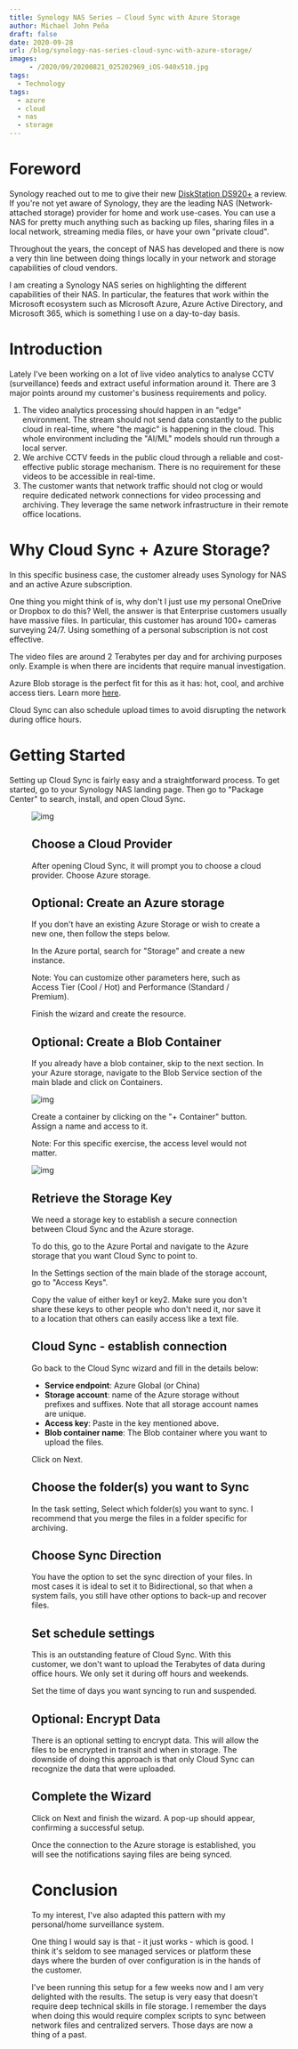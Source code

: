 ```yaml
---
title: Synology NAS Series – Cloud Sync with Azure Storage
author: Michael John Peña
draft: false
date: 2020-09-28
url: /blog/synology-nas-series-cloud-sync-with-azure-storage/
images: 
     - /2020/09/20200821_025202969_iOS-940x510.jpg
tags:
  - Technology
tags:
  - azure
  - cloud
  - nas
  - storage
---
```


# Foreword

Synology reached out to me to give their new <a href="https://www.synology.com/en-us/products/DS920+" target="_blank" rel="noreferrer noopener">DiskStation&nbsp;DS920+</a> a review. If you're not yet aware of Synology, they are the leading NAS (Network-attached storage) provider for home and work use-cases. You can use a NAS for pretty much anything such as backing up files, sharing files in a local network, streaming media files, or have your own "private cloud".

Throughout the years, the concept of NAS has developed and there is now a very thin line between doing things locally in your network and storage capabilities of cloud vendors.

I am creating a Synology NAS series on highlighting the different capabilities of their NAS. In particular, the features that work within the Microsoft ecosystem such as Microsoft Azure, Azure Active Directory, and Microsoft 365, which is something I use on a day-to-day basis.

# Introduction

Lately I've been working on a lot of live video analytics to analyse CCTV (surveillance) feeds and extract useful information around it. There are 3 major points around my customer's business requirements and policy.

1. The video analytics processing should happen in an "edge" environment. The stream should not send data constantly to the public cloud in real-time, where "the magic" is happening in the cloud. This whole environment including the "AI/ML" models should run through a local server.
2. We archive CCTV feeds in the public cloud through a reliable and cost-effective public storage mechanism. There is no requirement for these videos to be accessible in real-time.
3. The customer wants that network traffic should not clog or would require dedicated network connections for video processing and archiving. They leverage the same network infrastructure in their remote office locations.

# Why Cloud Sync + Azure Storage?

In this specific business case, the customer already uses Synology for NAS and an active Azure subscription.

One thing you might think of is, why don't I just use my personal OneDrive or Dropbox to do this? Well, the answer is that Enterprise customers usually have massive files. In particular, this customer has around 100+ cameras surveying 24/7. Using something of a personal subscription is not cost effective.

The video files are around 2 Terabytes per day and for archiving purposes only. Example is when there are incidents that require manual investigation.

Azure Blob storage is the perfect fit for this as it has: hot, cool, and archive access tiers. Learn more <a rel="noreferrer noopener" href="https://docs.microsoft.com/en-gb/azure/storage/blobs/storage-blob-storage-tiers?tabs=azure-portal" target="_blank">here</a>.

Cloud Sync can also schedule upload times to avoid disrupting the network during office hours.

# Getting Started

Setting up Cloud Sync is fairly easy and a straightforward process. To get started, go to your Synology NAS landing page. Then go to "Package Center" to search, install, and open Cloud Sync.<figure class="wp-block-image size-large">

![img](/2020/09/Package-Center-1024x558.png)

## Choose a Cloud Provider

After opening Cloud Sync, it will prompt you to choose a cloud provider. Choose Azure storage.

## Optional: Create an Azure storage

If you don't have an existing Azure Storage or wish to create a new one, then follow the steps below.

In the Azure portal, search for "Storage" and create a new instance.

Note: You can customize other parameters here, such as Access Tier (Cool / Hot) and Performance (Standard / Premium).

Finish the wizard and create the resource.

## Optional: Create a Blob Container

If you already have a blob container, skip to the next section. In your Azure storage, navigate to the Blob Service section of the main blade and click on Containers.

![img](/2020/09/image-1.png)

Create a container by clicking on the "+ Container" button. Assign a name and access to it.

Note: For this specific exercise, the access level would not matter.

![img](/2020/09/image-2-1024x492.png)

## Retrieve the Storage Key

We need a storage key to establish a secure connection between Cloud Sync and the Azure storage.

To do this, go to the Azure Portal and navigate to the Azure storage that you want Cloud Sync to point to.

In the Settings section of the main blade of the storage account, go to "Access Keys".

Copy the value of either key1 or key2. Make sure you don't share these keys to other people who don't need it, nor save it to a location that others can easily access like a text file.

## Cloud Sync - establish connection

Go back to the Cloud Sync wizard and fill in the details below:

- **Service endpoint**: Azure Global (or China)
- **Storage account**: name of the Azure storage without prefixes and suffixes. Note that all storage account names are unique.
- **Access key**: Paste in the key mentioned above.
- **Blob container name**: The Blob container where you want to upload the files.

Click on Next.

## Choose the folder(s) you want to Sync

In the task setting, Select which folder(s) you want to sync. I recommend that you merge the files in a folder specific for archiving.

## Choose Sync Direction

You have the option to set the sync direction of your files. In most cases it is ideal to set it to Bidirectional, so that when a system fails, you still have other options to back-up and recover files.

## Set schedule settings

This is an outstanding feature of Cloud Sync. With this customer, we don't want to upload the Terabytes of data during office hours. We only set it during off hours and weekends.

Set the time of days you want syncing to run and suspended.

## Optional: Encrypt Data

There is an optional setting to encrypt data. This will allow the files to be encrypted in transit and when in storage. The downside of doing this approach is that only Cloud Sync can recognize the data that were uploaded.

## Complete the Wizard

Click on Next and finish the wizard. A pop-up should appear, confirming a successful setup.

Once the connection to the Azure storage is established, you will see the notifications saying files are being synced.

# Conclusion

To my interest, I've also adapted this pattern with my personal/home surveillance system.

One thing I would say is that - it just works - which is good. I think it's seldom to see managed services or platform these days where the burden of over configuration is in the hands of the customer.

I've been running this setup for a few weeks now and I am very delighted with the results. The setup is very easy that doesn't require deep technical skills in file storage. I remember the days when doing this would require complex scripts to sync between network files and centralized servers. Those days are now a thing of a past.
